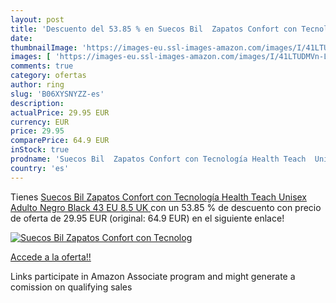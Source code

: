 ```yaml
---
layout: post
title: 'Descuento del 53.85 % en Suecos Bil  Zapatos Confort con Tecnolog'
date: 
thumbnailImage: 'https://images-eu.ssl-images-amazon.com/images/I/41LTUDMVn-L._SL200_.jpg'
images: [ 'https://images-eu.ssl-images-amazon.com/images/I/41LTUDMVn-L._SL200_.jpg' ]
comments: true
category: ofertas
author: ring
slug: 'B06XYSNYZZ-es'
description:
actualPrice: 29.95 EUR
currency: EUR
price: 29.95
comparePrice: 64.9 EUR
inStock: true
prodname: 'Suecos Bil  Zapatos Confort con Tecnología Health Teach  Unisex Adulto  Negro  Black   43 EU  8.5 UK '
country: 'es'
---
```


Tienes [Suecos Bil  Zapatos Confort con Tecnología Health Teach  Unisex Adulto  Negro  Black   43 EU  8.5 UK ](https://www.amazon.es/dp/B06XYSNYZZ/?tag=tolees-21) con un 53.85 % de descuento con precio de oferta de 29.95 EUR (original: 64.9 EUR) en el siguiente enlace!

[![Suecos Bil  Zapatos Confort con Tecnolog](https://images-eu.ssl-images-amazon.com/images/I/41LTUDMVn-L._SL200_.jpg)](https://www.amazon.es/dp/B06XYSNYZZ/?tag=tolees-21)

[Accede a la oferta!!](https://www.amazon.es/dp/B06XYSNYZZ/?tag=tolees-21)

Links participate in Amazon Associate program and might generate a comission on qualifying sales


